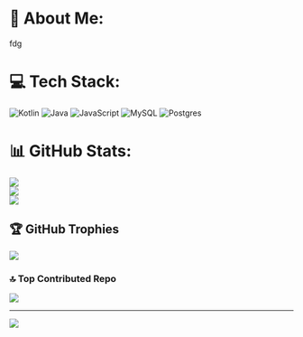 # 💫 About Me:
fdg


# 💻 Tech Stack:
![Kotlin](https://img.shields.io/badge/kotlin-%237F52FF.svg?style=for-the-badge&logo=kotlin&logoColor=white) ![Java](https://img.shields.io/badge/java-%23ED8B00.svg?style=for-the-badge&logo=openjdk&logoColor=white) ![JavaScript](https://img.shields.io/badge/javascript-%23323330.svg?style=for-the-badge&logo=javascript&logoColor=%23F7DF1E) ![MySQL](https://img.shields.io/badge/mysql-4479A1.svg?style=for-the-badge&logo=mysql&logoColor=white) ![Postgres](https://img.shields.io/badge/postgres-%23316192.svg?style=for-the-badge&logo=postgresql&logoColor=white)
# 📊 GitHub Stats:
![](https://github-readme-stats.vercel.app/api?username=Sithila99&theme=dark&hide_border=false&include_all_commits=false&count_private=false)<br/>
![](https://github-readme-streak-stats.herokuapp.com/?user=Sithila99&theme=dark&hide_border=false)<br/>
![](https://github-readme-stats.vercel.app/api/top-langs/?username=Sithila99&theme=dark&hide_border=false&include_all_commits=false&count_private=false&layout=compact)

## 🏆 GitHub Trophies
![](https://github-profile-trophy.vercel.app/?username=Sithila99&theme=default&no-frame=false&no-bg=false&margin-w=4)

### 🔝 Top Contributed Repo
![](https://github-contributor-stats.vercel.app/api?username=Sithila99&limit=5&theme=dark&combine_all_yearly_contributions=true)

---
[![](https://visitcount.itsvg.in/api?id=Sithila99&icon=0&color=0)](https://visitcount.itsvg.in)

<!-- Proudly created with GPRM ( https://gprm.itsvg.in ) -->
